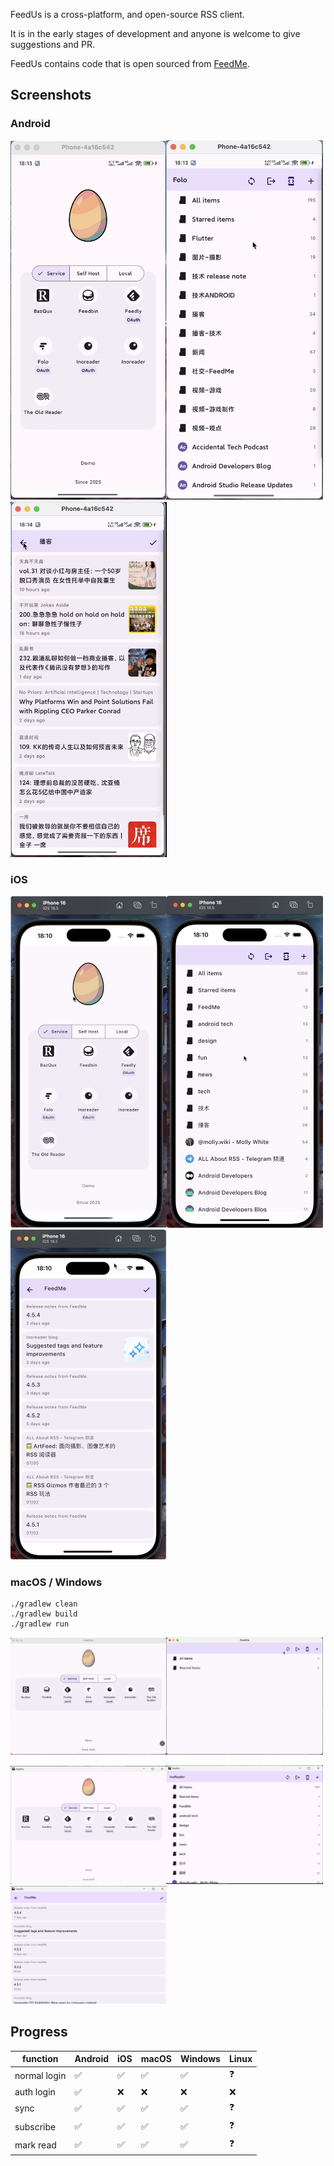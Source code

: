 FeedUs is a cross-platform, and open-source RSS client.

It is in the early stages of development and anyone is welcome to give suggestions and PR.

FeedUs contains code that is open sourced from [FeedMe](https://github.com/seazon/FeedMe).

## Screenshots
### Android
<img width="250" alt="ui-Android-login" src="./docs/imgs/android-login.png" /><img width="250" alt="ui-Android-login" src="./docs/imgs/android-feeds.png" /><img width="250" alt="ui-Android-login" src="./docs/imgs/android-articles.png" />

### iOS
<img width="250" alt="ui-Android-login" src="./docs/imgs/ios-login.png" /><img width="250" alt="ui-Android-login" src="./docs/imgs/ios-feeds.png" /><img width="250" alt="ui-Android-login" src="./docs/imgs/ios-articles.png" />

### macOS / Windows
```
./gradlew clean
./gradlew build
./gradlew run
```
<img width="250" alt="ui-Android-login" src="./docs/imgs/macos-login.png" /><img width="250" alt="ui-Android-login" src="./docs/imgs/macos-feeds.png" />

<img width="250" alt="ui-Android-login" src="./docs/imgs/windows-login.jpg" /><img width="250" alt="ui-Android-login" src="./docs/imgs/windows-feeds.jpg" /><img width="250" alt="ui-Android-login" src="./docs/imgs/windows-articles.jpg" />

## Progress
| function     | Android | iOS | macOS | Windows | Linux |
|--------------|---------|-----|-------|---------|------|
| normal login | ✅      | ✅  | ✅     | ✅      | ❓    |
| auth login   | ✅      | ❌  | ❌     | ❌      | ❌    |
| sync         | ✅      | ✅  | ✅     | ✅      | ❓    |
| subscribe    | ✅      | ✅  | ✅     | ✅      | ❓    |
| mark read    | ✅      | ✅  | ✅     | ✅      | ❓    |
